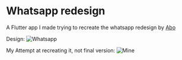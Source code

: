 # Whatsapp redesign

A Flutter app I made trying to recreate the whatsapp redesign by [Abo](https://dribbble.com/albofazl)

Design: ![Whatsapp](https://cdn.dribbble.com/users/2886970/screenshots/15408794/media/9a730ead4b84cb50cfb4a332f7d1a519.png)

My Attempt at recreating it, not final version: ![Mine](https://i.imgur.com/XXCNvlL.png)
